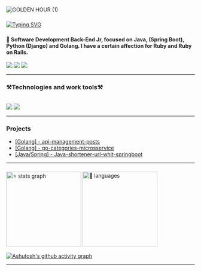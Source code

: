 ###
![GOLDEN HOUR (1)](https://github.com/JosePaulo2301/josepaulo2301/assets/170546716/5d06042f-567c-479a-a124-185d0c6a1d43)

###
<a href="https://git.io/typing-svg"><img src="https://readme-typing-svg.herokuapp.com?font=Righteous&size=25&pause=1000&color=9ED8E6&random=false&width=435&lines=Hello!+My+name+is+Jos%C3%A9+Paulo!%F0%9F%A4%99;Welcome+to+my+Github+profile+%3D)" alt="Typing SVG" />
</a>
<br>
###

<h4>🧬 Software Development Back-End Jr, focused on Java, (Spring Boot), Python (Django) and Golang. I have a certain affection for Ruby and Ruby on Rails.</h4>
<!--
<h4>🌱 I’m currently learning ... Clean Archteture and Microsservices. </h4>
<h4>👯 I’m looking to collaborate on ... projects opensource. </h4>
<p align=left> 🧬 Software Development Back-End Jr, focused on Java, (Spring Boot), Python (Django) and I have a certain affection for Ruby and Ruby on Rails.<p>
<p align=left> 🌱 I’m currently learning ... Clean Archteture and Microsservices. <p>
<p align=left> 👯 I’m looking to collaborate on ... projects opensource. <p>
-->
<div align=letf>
<a href = "mailto:contato@jose.dev@gmail.com"><img loading="lazy" src="https://img.shields.io/badge/Gmail-D14836?style=for-the-badge&logo=gmail&logoColor=white" target="_blank"></a>
<a href="www.linkedin.com/in/josepaulojr" target="_blank"><img loading="lazy" src="https://img.shields.io/badge/-LinkedIn-%230077B5?style=for-the-badge&logo=linkedin&logoColor=white" target="_blank"></a> 
<a href="https://dev.to/josedev11" target="_blank"><img loading="lazy" src="https://img.shields.io/badge/dev.to-0A0A0A?style=for-the-badge&logo=devdotto&logoColor=white" target="_blank"></a> 
</div>
<hr/>

### ⚒️Technologies and work tools⚒️ 
<!-- <h2 align="left"></h2>-->
<!-- Follow my main skills and technologies that I currently work and study -->
<br/>
<div align="left">
    <img src="https://skillicons.dev/icons?i=react,bootstrap,mui,html,css,vscode,github,gitlab,git,aws,azure,grafana,linux,postman,k8s" />
    <img src="https://skillicons.dev/icons?i=nodejs,python,javascript,hibernate,spring,mongodb,java,nextjs,mysql,eclipse,go,docker,django,ruby,rails" /><br>
</div>
<hr/>

### Projects
- [[Golang] - api-management-posts](https://github.com/JosePaulo2301/api-management-posts)
- [[Golang] - go-categories-microsservice](https://github.com/JosePaulo2301/go-categories-microsservice)
- [[Java/Spring] - Java-shortener-url-whit-springboot](https://github.com/JosePaulo2301/java-shortener-url-whit-springboot)
<hr/>

###  


<div align="letf">
  <img src="https://github-readme-stats.vercel.app/api?username=JosePaulo2301&hide_title=false&hide_rank=false&show_icons=true&include_all_commits=true&count_private=true&disable_animations=false&theme=nightowl&locale=en&hide_border=false" height="200" alt="⭐ stats graph"  />
  <img src="https://github-readme-stats.vercel.app/api/top-langs?username=JosePaulo2301&locale=en&hide_title=false&layout=compact&card_width=100&langs_count=5&theme=nightowl&hide_border=false" height="200" alt="💊 languages"  />
</div>

[![Ashutosh's github activity graph](https://github-readme-activity-graph.vercel.app/graph?username=JosePaulo2301&bg_color=0d1117&color=85e0ff&line=7fdbca&point=ecb1d3&area=true&hide_border=true)](https://github.com/ashutosh00710/github-readme-activity-graph)
<!--https://ashutosh00710.github.io/github-readme-activity-graph/-->
<hr/>


<!-- 
| <img align="center" alt="java" src="https://img.shields.io/badge/Java-ED8B00?style=for-the-badge&logo=openjdk&logoColor=white" /> | <img align="center" alt="java" src="https://img.shields.io/badge/Ruby-CC342D?style=for-the-badge&logo=ruby&logoColor=white" /> | <img align="center" alt="java" src="https://img.shields.io/badge/Python-3776AB?style=for-the-badge&logo=python&logoColor=white" /> | ⚙infrastructure                                                                                              | 💡Best pratices                                                                                                       |
|-----------------------------------------------------------------------------------------------------------------------------------|--------------------------------------------------------------------------------------------------------------------------------|------------------------------------------------------------------------------------------------------------------------------------|--------------------------------------------------------------------------------------------------------------|-----------------------------------------------------------------------------------------------------------------------|
| ![Spring Framwork](https://img.shields.io/badge/Spring%20Framwork-gray?style=plastic&logo=spring)                                    | ![Ruby on Rails](https://img.shields.io/badge/Ruby%20on%20Rails-gray?style=plastic&logo=rubyonrails)                              | ![FastAPI](https://img.shields.io/badge/FastAPI-gray?style=plastic&logo=fastapi)                                                      | ![Git](https://img.shields.io/badge/Git-gray?style=plastic&logo=Git)                                         | ![TDD (Test Driven Development)](https://img.shields.io/badge/TDD%20(Test%20Driven%20Development)-gray?style=plastic) |
| ![Spring Boot](https://img.shields.io/badge/Spring%20Boot-gray?style=plastic&logo=springboot)                                        | ![RubyMine](https://img.shields.io/badge/RubyMine-gray?style=plastic&logo=rubymine)                                               | ![Pydantic](https://img.shields.io/badge/Pydantic-gray?style=plastic&logo=pydantic)                                                   | ![Docker](https://img.shields.io/badge/Docker-gray?style=plastic&logo=docker)                                   | ![Desing pattern](https://img.shields.io/badge/Desing%20pattern-gray?style=plastic)                                   |
| ![Spring JPA](https://img.shields.io/badge/Spring%20JPA/Hibernate-gray?style=plastic&logo=hibernate)                                                 | ![Ruby Synatra](https://img.shields.io/badge/Ruby%20Synatra-gray?style=plastic&logo=rubysinatra)                                  | ![Django](https://img.shields.io/badge/Django-gray?style=plastic&logo=django)                                                         | ![CI/CD](https://img.shields.io/badge/CI/CD-gray?style=plastic)                                                 | ![Clean code (emdiscovery)](https://img.shields.io/badge/Clean%20code%20(emdiscovery)-gray?style=plastic)             |
| ![Hibrnate](https://img.shields.io/badge/Spring%20Security%20&%20Cloud-gray?style=plastic&logo=springsecurity)                                                 | ![RSpec](https://img.shields.io/badge/RSpec-gray?style=plastic)                                                                   | ![Django RFM](https://img.shields.io/badge/Django%20RFM-gray?style=plastic)                                                           | ![GitLab](https://img.shields.io/badge/GitLab-gray?style=plastic&logo=gitlab)                                   | ![Code review](https://img.shields.io/badge/Code%20review-gray?style=plastic)                                         |
| ![(JSP) Java Server Pages](https://img.shields.io/badge/(JSP)%20Java%20Server%20Pages-gray?style=plastic)                            | ![Capybara](https://img.shields.io/badge/Capybara-gray?style=plastic)                                                             | ![OS lib](https://img.shields.io/badge/OS%20lib-gray?style=plastic)                                                                   | ![GitLab](https://img.shields.io/badge/GitLab-gray?style=plastic&logo=github)                                   | ![Documentation](https://img.shields.io/badge/Documentation-gray?style=plastic)                                       |
| ![Apache Tomcat](https://img.shields.io/badge/Apache%20Tomcat-gray?style=plastic&logo=apachetomcat)                                  | ![FactoryGirl](https://img.shields.io/badge/FactoryGirl-gray?style=plastic)                                                       | ![In discovery](https://img.shields.io/badge/In%20discovery-gray?style=plastic&logo=owncloud)                                         | ![Kubernetes](https://img.shields.io/badge/Kubernetes-gray?style=plastic&logo=kubernetes)                       | ![In discovery](https://img.shields.io/badge/In%20discovery-gray?style=plastic&logo=owncloud)                            |
| ![Spring MVC](https://img.shields.io/badge/Spring%20MVC-gray?style=plastic)                                                          | ![Vagrant](https://img.shields.io/badge/Vagrant-gray?style=plastic)                                                               | ![In discovery](https://img.shields.io/badge/In%20discovery-gray?style=plastic&logo=owncloud)                                         | ![Cloud / Amazon AWS ](https://img.shields.io/badge/Cloud%20/%20Amazon%20AWS-gray?style=plastic&logo=amazonaws) | ![In discovery](https://img.shields.io/badge/In%20discovery-gray?style=plastic&logo=owncloud)                            |
| ![Junit 5](https://img.shields.io/badge/Junit%205-gray?style=plastic&logo=junit5)                                                    | ![RVM](https://img.shields.io/badge/RVM-gray?style=plastic)                                                                       | ![In discovery](https://img.shields.io/badge/In%20discovery-gray?style=plastic&logo=owncloud)                                         | ![Cloud / GCP](https://img.shields.io/badge/Cloud%20/%20GCP-gray?style=plastic&logo=googlecloud)                | ![In discovery](https://img.shields.io/badge/In%20discovery-gray?style=plastic&logo=owncloud)                            |
| ![JetBrains](https://img.shields.io/badge/JetBrains-gray?style=plastic&logo=jetbrains)                                               | ![In discovery](https://img.shields.io/badge/In%20discovery-gray?style=plastic&logo=cloudways)                                    | ![In discovery](https://img.shields.io/badge/In%20discovery-gray?style=plastic&logo=owncloud)                                         | ![Metaplane](https://img.shields.io/badge/Metaplane-gray?style=plastic)                                         | ![In discovery](https://img.shields.io/badge/In%20discovery-gray?style=plastic&logo=owncloud)                            |
| ![Eclipse](https://img.shields.io/badge/Eclipse-gray?style=plastic&logo=eclipseide)                                                  | ![In discovery](https://img.shields.io/badge/In%20discovery-gray?style=plastic&logo=cloudways)                                    | ![In discovery](https://img.shields.io/badge/In%20discovery-gray?style=plastic&logo=owncloud)                                         | ![In discovery](https://img.shields.io/badge/In%20discovery-gray?style=plastic&logo=owncloud)                   | ![In discovery](https://img.shields.io/badge/In%20discovery-gray?style=plastic&logo=owncloud)                            |
-->


